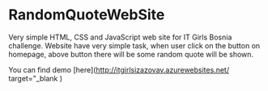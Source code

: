 # RandomQuoteWebSite
Very simple HTML, CSS and JavaScript web site for IT Girls Bosnia challenge. Website have very simple task, when user click on the button on homepage, above button there will be some random quote will be shown.

You can find demo [here](http://itgirlsizazovav.azurewebsites.net/ target="_blank ) 
